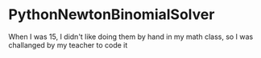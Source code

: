 # PythonNewtonBinomialSolver
When I was 15, I didn't like doing them by hand in my math class, so I was challanged by my teacher to code it
